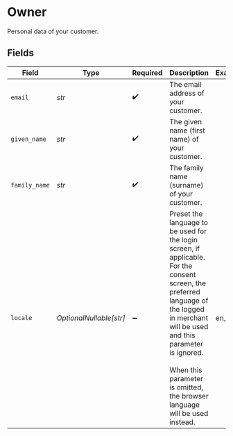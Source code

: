 # Owner

Personal data of your customer.


## Fields

| Field                                                                                                                                                                                                                                                                | Type                                                                                                                                                                                                                                                                 | Required                                                                                                                                                                                                                                                             | Description                                                                                                                                                                                                                                                          | Example                                                                                                                                                                                                                                                              |
| -------------------------------------------------------------------------------------------------------------------------------------------------------------------------------------------------------------------------------------------------------------------- | -------------------------------------------------------------------------------------------------------------------------------------------------------------------------------------------------------------------------------------------------------------------- | -------------------------------------------------------------------------------------------------------------------------------------------------------------------------------------------------------------------------------------------------------------------- | -------------------------------------------------------------------------------------------------------------------------------------------------------------------------------------------------------------------------------------------------------------------- | -------------------------------------------------------------------------------------------------------------------------------------------------------------------------------------------------------------------------------------------------------------------- |
| `email`                                                                                                                                                                                                                                                              | *str*                                                                                                                                                                                                                                                                | :heavy_check_mark:                                                                                                                                                                                                                                                   | The email address of your customer.                                                                                                                                                                                                                                  |                                                                                                                                                                                                                                                                      |
| `given_name`                                                                                                                                                                                                                                                         | *str*                                                                                                                                                                                                                                                                | :heavy_check_mark:                                                                                                                                                                                                                                                   | The given name (first name) of your customer.                                                                                                                                                                                                                        |                                                                                                                                                                                                                                                                      |
| `family_name`                                                                                                                                                                                                                                                        | *str*                                                                                                                                                                                                                                                                | :heavy_check_mark:                                                                                                                                                                                                                                                   | The family name (surname) of your customer.                                                                                                                                                                                                                          |                                                                                                                                                                                                                                                                      |
| `locale`                                                                                                                                                                                                                                                             | *OptionalNullable[str]*                                                                                                                                                                                                                                              | :heavy_minus_sign:                                                                                                                                                                                                                                                   | Preset the language to be used for the login screen, if applicable. For the consent screen, the preferred language of the logged in merchant will be used and this parameter is ignored.<br/><br/>When this parameter is omitted, the browser language will be used instead. | en_US                                                                                                                                                                                                                                                                |